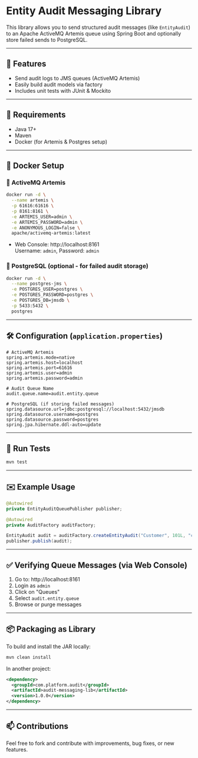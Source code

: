# Entity Audit Messaging Library

This library allows you to send structured audit messages (like `EntityAudit`) to an Apache ActiveMQ Artemis queue using Spring Boot and optionally store failed sends to PostgreSQL.

---

## 🚀 Features
- Send audit logs to JMS queues (ActiveMQ Artemis)
- Easily build audit models via factory
- Includes unit tests with JUnit & Mockito

---

## 🧱 Requirements
- Java 17+
- Maven
- Docker (for Artemis & Postgres setup)

---

## 🐳 Docker Setup

### 🔸 ActiveMQ Artemis
```bash
docker run -d \
  --name artemis \
  -p 61616:61616 \
  -p 8161:8161 \
  -e ARTEMIS_USER=admin \
  -e ARTEMIS_PASSWORD=admin \
  -e ANONYMOUS_LOGIN=false \
  apache/activemq-artemis:latest
```

- Web Console: http://localhost:8161  
  Username: `admin`, Password: `admin`

### 🔸 PostgreSQL (optional - for failed audit storage)
```bash
docker run -d \
  --name postgres-jms \
  -e POSTGRES_USER=postgres \
  -e POSTGRES_PASSWORD=postgres \
  -e POSTGRES_DB=jmsdb \
  -p 5433:5432 \
  postgres
```

---

## 🛠️ Configuration (`application.properties`)
```properties
# ActiveMQ Artemis
spring.artemis.mode=native
spring.artemis.host=localhost
spring.artemis.port=61616
spring.artemis.user=admin
spring.artemis.password=admin

# Audit Queue Name
audit.queue.name=audit.entity.queue

# PostgreSQL (if storing failed messages)
spring.datasource.url=jdbc:postgresql://localhost:5432/jmsdb
spring.datasource.username=postgres
spring.datasource.password=postgres
spring.jpa.hibernate.ddl-auto=update
```

---

## 🧪 Run Tests
```bash
mvn test
```

---

## ✉️ Example Usage
```java
@Autowired
private EntityAuditQueuePublisher publisher;

@Autowired
private AuditFactory auditFactory;

EntityAudit audit = auditFactory.createEntityAudit("Customer", 101L, "created new record");
publisher.publish(audit);
```

---

## ✅ Verifying Queue Messages (via Web Console)
1. Go to: http://localhost:8161
2. Login as `admin`
3. Click on "Queues"
4. Select `audit.entity.queue`
5. Browse or purge messages

---

## 📦 Packaging as Library
To build and install the JAR locally:
```bash
mvn clean install
```

In another project:
```xml
<dependency>
  <groupId>com.platform.audit</groupId>
  <artifactId>audit-messaging-lib</artifactId>
  <version>1.0.0</version>
</dependency>
```

---

## 📫 Contributions
Feel free to fork and contribute with improvements, bug fixes, or new features.

